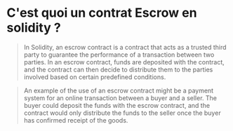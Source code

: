 # C'est quoi un contrat Escrow en solidity ?

>In Solidity, an escrow contract is a contract that acts as a trusted third party to guarantee the performance of a transaction between two parties. In an escrow contract, funds are deposited with the contract, and the contract can then decide to distribute them to the parties involved based on certain predefined conditions.

>An example of the use of an escrow contract might be a payment system for an online transaction between a buyer and a seller. The buyer could deposit the funds with the escrow contract, and the contract would only distribute the funds to the seller once the buyer has confirmed receipt of the goods.

